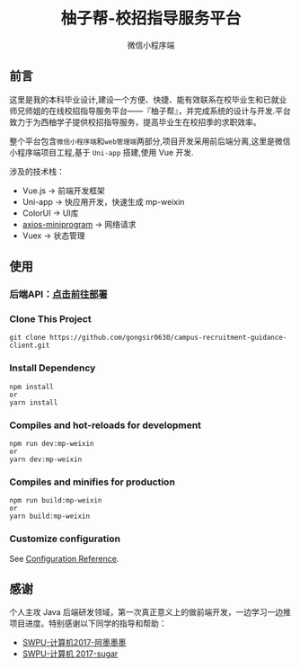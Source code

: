 <h1 align="center">柚子帮-校招指导服务平台</h1>
<p align="center">微信小程序端</p>

## 前言
这里是我的本科毕业设计,建设一个方便、快捷、能有效联系在校毕业生和已就业师兄师姐的在线校招指导服务平台——『柚子帮』，并完成系统的设计与开发.平台致力于为西柚学子提供校招指导服务，提高毕业生在校招季的求职效率。

整个平台包含`微信小程序端`和`web管理端`两部分,项目开发采用前后端分离,这里是微信小程序端项目工程,基于 `Uni-app` 搭建,使用 Vue 开发.

涉及的技术栈：
* Vue.js -> 前端开发框架
* Uni-app -> 快应用开发，快速生成 mp-weixin
* ColorUI -> UI库
* [axios-miniprogram](https://github.com/fluffff/axios-miniprogram#readme) -> 网络请求
* Vuex -> 状态管理

## 使用
### 后端API：[点击前往部署](https://github.com/gongsir0630/campus-recruitment-guidance)
### Clone This Project
```shell
git clone https://github.com/gongsir0630/campus-recruitment-guidance-client.git
```
### Install Dependency
```shell
npm install
or
yarn install
```
### Compiles and hot-reloads for development
```shell
npm run dev:mp-weixin
or
yarn dev:mp-weixin
```
### Compiles and minifies for production
```shell
npm run build:mp-weixin
or
yarn build:mp-weixin
```
### Customize configuration
See [Configuration Reference](https://cli.vuejs.org/config/).

## 感谢
个人主攻 Java 后端研发领域，第一次真正意义上的做前端开发，一边学习一边推项目进度。特别感谢以下同学的指导和帮助：
* [SWPU-计算机2017-阿墨墨墨](https://github.com/Irisssr)
* [SWPU-计算机 2017-sugar](https://github.com/ATQQ)
